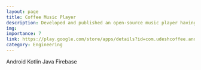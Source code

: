 ```yaml
---
layout: page
title: Coffee Music Player	
description: Developed and published an open-source music player having over 70k downloads for Android with instant lyrics, equalizer and ID3 Tag editing. 
img:
importance: 7
link: https://play.google.com/store/apps/details?id=com.udeshcoffee.android
category: Engineering
---
```


<div class="project-tech">
    <span>Android</span>
    <span>Kotlin</span>
    <span>Java</span>
    <span>Firebase</span>
</div>
